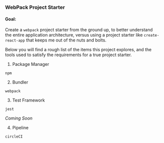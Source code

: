 ### WebPack Project Starter

#### Goal:

Create a `webpack` project starter from the ground up, to better understand the entire application architecture, versus using a project starter like `create-react-app` that keeps me out of the nuts and bolts.

Below you will find a rough list of the items this project explores, and the tools used to satisfy the requirements for a true project starter.

1. Package Manager

  `npm`

2. Bundler

  `webpack`

3. Test Framework

  `jest`

*Coming Soon*

4. Pipeline

  `circleCI`
